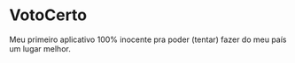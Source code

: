 # VotoCerto

Meu primeiro aplicativo 100% inocente pra poder (tentar) fazer do meu país um lugar melhor.